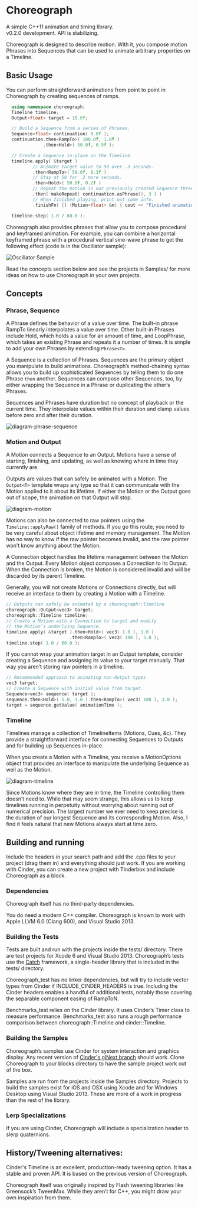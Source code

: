 # Choreograph

A simple C++11 animation and timing library.  
v0.2.0 development. API is stabilizing.

Choreograph is designed to describe motion. With it, you compose motion Phrases into Sequences that can be used to animate arbitrary properties on a Timeline.

## Basic Usage

You can perform straightforward animations from point to point in Choreograph by creating sequences of ramps.

```c++
  using namespace choreograph;
  Timeline timeline;
  Output<float> target = 10.0f;

  // Build a Sequence from a series of Phrases.
  Sequence<float> continuation( 0.0f );
  continuation.then<RampTo>( 100.0f, 1.0f )
              .then<Hold>( 50.0f, 0.5f );

  // Create a Sequence in-place on the Timeline.
  timeline.apply( &target )
          // Animate target value to 50 over .3 seconds.
          .then<RampTo>( 50.0f, 0.3f )
          // Stay at 50 for .2 more seconds.
          .then<Hold>( 50.0f, 0.2f )
          // Repeat the motion in our previously created Sequence three times.
          .then( makeRepeat( continuation.asPhrase(), 3 ) )
          // When finished playing, print out some info.
          .finishFn( [] (Motion<float> &m) { cout << "Finished animating target." << endl; } );

  timeline.step( 1.0 / 60.0 );
```

Choreograph also provides phrases that allow you to compose procedural and keyframed animation. For example, you can combine a horizontal keyframed phrase with a procedural vertical sine-wave phrase to get the following effect (code is in the Oscillator sample):

![Oscillator Sample](https://cloud.githubusercontent.com/assets/81553/4703448/2a5214ac-586b-11e4-9db5-7b081b4011c3.gif)

Read the concepts section below and see the projects in Samples/ for more ideas on how to use Choreograph in your own projects.

## Concepts

### Phrase, Sequence

A Phrase defines the behavior of a value over time. The built-in phrase RampTo linearly interpolates a value over time. Other built-in Phrases include Hold, which holds a value for an amount of time, and LoopPhrase, which takes an existing Phrase and repeats it a number of times. It is simple to add your own Phrases by extending `Phrase<T>`.

A Sequence is a collection of Phrases. Sequences are the primary object you manipulate to build animations. Choreograph’s method-chaining syntax allows you to build up sophisticated Sequences by telling them to do one Phrase `then` another. Sequences can compose other Sequences, too, by either wrapping the Sequence in a Phrase or duplicating the other’s Phrases.

Sequences and Phrases have duration but no concept of playback or the current time. They interpolate values within their duration and clamp values before zero and after their duration.

![diagram-phrase-sequence](https://cloud.githubusercontent.com/assets/81553/4703002/31e31d32-5867-11e4-8296-f6887338dd99.jpg)

### Motion and Output

A Motion connects a Sequence to an Output. Motions have a sense of starting, finishing, and updating, as well as knowing where in time they currently are.

Outputs are values that can safely be animated with a Motion. The `Output<T>` template wraps any type so that it can communicate with the Motion applied to it about its lifetime. If either the Motion or the Output goes out of scope, the animation on that Output will stop.

![diagram-motion](https://cloud.githubusercontent.com/assets/81553/4703117/2268d490-5868-11e4-8435-789f83e07eee.jpg)

Motions can also be connected to raw pointers using the `Timeline::applyRaw()` family of methods. If you go this route, you need to be very careful about object lifetime and memory management. The Motion has no way to know if the raw pointer becomes invalid, and the raw pointer won’t know anything about the Motion.

A Connection object handles the lifetime management between the Motion and the Output. Every Motion object composes a Connection to its Output. When the Connection is broken, the Motion is considered invalid and will be discarded by its parent Timeline.

Generally, you will not create Motions or Connections directly, but will receive an interface to them by creating a Motion with a Timeline.

```c++
// Outputs can safely be animated by a choreograph::Timeline
choreograph::Output<vec3> target;
choreograph::Timeline timeline;
// Create a Motion with a Connection to target and modify
// the Motion’s underlying Sequence.
timeline.apply( &target ).then<Hold>( vec3( 1.0 ), 1.0 )
                        .then<RampTo>( vec3( 100 ), 3.0 );
timeline.step( 1.0 / 60.0 );
```

If you cannot wrap your animation target in an Output template, consider creating a Sequence and assigning its value to your target manually. That way you aren’t storing raw pointers in a timeline.

```c++
// Recommended approach to animating non-Output types
vec3 target;
// Create a Sequence with initial value from target.
Sequence<vec3> sequence( target );
sequence.then<Hold>( 1.0, 1.0 ).then<RampTo>( vec3( 100 ), 3.0 );
target = sequence.getValue( animationTime );
```

### Timeline
Timelines manage a collection of TimelineItems (Motions, Cues, &c). They provide a straightforward interface for connecting Sequences to Outputs and for building up Sequences in-place.

When you create a Motion with a Timeline, you receive a MotionOptions object that provides an interface to manipulate the underlying Sequence as well as the Motion.

![diagram-timeline](https://cloud.githubusercontent.com/assets/81553/4703003/31f3155c-5867-11e4-932d-5e8cd5da1c33.jpg)

Since Motions know where they are in time, the Timeline controlling them doesn’t need to. While that may seem strange, this allows us to keep timelines running in perpetuity without worrying about running out of numerical precision. The largest number we ever need to keep precise is the duration of our longest Sequence and its corresponding Motion. Also, I find it feels natural that new Motions always start at time zero.

## Building and running

Include the headers in your search path and add the .cpp files to your project (drag them in) and everything should just work. If you are working with Cinder, you can create a new project with Tinderbox and include Choreograph as a block.

### Dependencies

Choreograph itself has no third-party dependencies.

You do need a modern C++ compiler. Choreograph is known to work with Apple LLVM 6.0 (Clang 600), and Visual Studio 2013.

### Building the Tests

Tests are built and run with the projects inside the tests/ directory. There are test projects for Xcode 6 and Visual Studio 2013. Choreograph’s tests use the [Catch](https://github.com/philsquared/Catch) framework, a single-header library that is included in the tests/ directory.

Choreograph_test has no linker dependencies, but will try to include vector types from Cinder if INCLUDE_CINDER_HEADERS is true. Including the Cinder headers enables a handful of additional tests, notably those covering the separable component easing of RampToN.

Benchmarks_test relies on the Cinder library. It uses Cinder’s Timer class to measure performance. Benchmarks_test also runs a rough performance comparison between choreograph::Timeline and cinder::Timeline.

### Building the Samples

Choreograph’s samples use Cinder for system interaction and graphics display. Any recent version of [Cinder's glNext branch](https://github.com/cinder/cinder/tree/glNext) should work. Clone Choreograph to your blocks directory to have the sample project work out of the box.

Samples are run from the projects inside the Samples directory. Projects to build the samples exist for iOS and OSX using Xcode and for Windows Desktop using Visual Studio 2013. These are more of a work in progress than the rest of the library.

### Lerp Specializations
If you are using Cinder, Choreograph will include a specialization header to slerp quaternions.

## History/Tweening alternatives:
Cinder's Timeline is an excellent, production-ready tweening option. It has a stable and proven API. It is based on the previous version of Choreograph.

Choreograph itself was originally inspired by Flash tweening libraries like Greensock’s TweenMax. While they aren’t for C++, you might draw your own inspiration from them.
